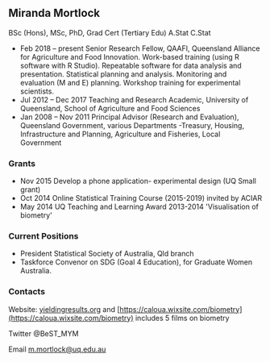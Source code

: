 


## Miranda Mortlock

BSc (Hons), MSc, PhD, Grad Cert (Tertiary Edu) A.Stat C.Stat

* Feb 2018 – present Senior Research Fellow, QAAFI, Queensland Alliance for Agriculture and
Food Innovation. Work-based training (using R software with R Studio).
Repeatable software for data analysis and presentation. Statistical planning
and analysis. Monitoring and evaluation (M and E) planning. Workshop
training for experimental scientists.
* Jul 2012 – Dec 2017 Teaching and Research Academic, University of Queensland, School of
Agriculture and Food Sciences
* Jan 2008 – Nov 2011 Principal Advisor (Research and Evaluation), Queensland Government,
various Departments -Treasury, Housing, Infrastructure and Planning,
Agriculture and Fisheries, Local Government
### Grants 
* Nov 2015 Develop a phone application- experimental design (UQ Small grant)
* Oct 2014 Online Statistical Training Course (2015-2019) invited by ACIAR
* May 2014 UQ Teaching and Learning Award 2013-2014 'Visualisation of biometry'
### Current Positions
* President Statistical Society of Australia, Qld branch
* Taskforce Convenor on SDG (Goal 4 Education), for Graduate
Women Australia.

### Contacts
Website: [yieldingresults.org](https://yieldingresults.org) and 
[https://caloua.wixsite.com/biometry](https://caloua.wixsite.com/biometry) includes 5 films on biometry

Twitter @BeST_MYM

Email m.mortlock@uq.edu.au

